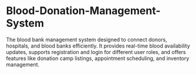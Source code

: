 # Blood-Donation-Management-System
The blood bank management system designed to connect donors, hospitals, and blood banks efficiently. It provides real-time blood availability updates, supports registration and login for different user roles, and offers features like donation camp listings, appointment scheduling, and inventory management. 
